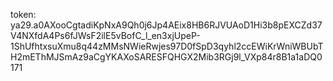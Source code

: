token: 
ya29.a0AXooCgtadiKpNxA9Qh0j6Jp4AEix8HB6RJVUAoD1Hi3b8pEXCZd37V4NXfdA4Ps6fJWsF2ilE5vBofC_l_en3xjUpeP-1ShUfhtxsuXmu8q44zMMsNWieRwjes97D0fSpD3qyhl2ccEWiKrWniWBUbTH2mEThMJSmAz9aCgYKAXoSARESFQHGX2Mib3RGj9l_VXp84r8B1a1aDQ0171


